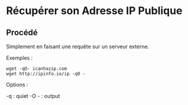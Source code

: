 # Récupérer son Adresse IP Publique

## Procédé

Simplement en faisant une requête sur un serveur externe.

Exemples :

    wget -qO- icanhazip.com
    wget http://ipinfo.io/ip -qO -

Options :  

  -q : quiet
  -O - : output
